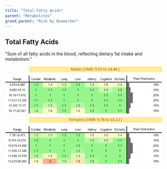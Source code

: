 ```yaml
---
title: "Total Fatty Acids"
parent: "Metabolites"
grand_parent: "Risk by Biomarker"
---
```



## Total Fatty Acids


"Sum of all fatty acids in the blood, reflecting dietary fat intake and metabolism."

<div style="display: flex; flex-direction: column; gap: 10px;">

  <img src="/assets/images/vmrbiomarker_total_fatty_acids__male.png" alt="Total Fatty Acids VMR Male" style="margin-left: 15%">
  <img src="/assets/images/rr_total_fatty_acids__male.png" alt="Total Fatty Acids RR Male">

  <img src="/assets/images/vmrbiomarker_total_fatty_acids__female.png" alt="Total Fatty Acids VMR Female" style="margin-left: 15%; ">
  <img src="/assets/images/rr_total_fatty_acids__female.png" alt="Total Fatty Acids RR Female">

</div>



